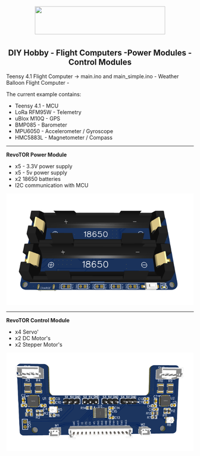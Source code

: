                                                                          
 <h1 align="center"><img src="https://revotorsys.com/assets/logo.png" width="350" height="75"></h1>                                                                          <h2 align="center">DIY Hobby - Flight Computers -Power Modules - Control Modules </h2>


Teensy 4.1 Flight Computer -> main.ino and main_simple.ino - Weather Balloon Flight Computer - 

The current example contains: 

- Teensy 4.1 - MCU 
- LoRa RFM95W - Telemetry
- uBlox M10Q - GPS 
- BMP085 - Barometer
- MPU6050 - Accelerometer / Gyroscope
- HMC5883L - Magnetometer / Compass

<hr size="1">

**RevoTOR Power Module** 

- x5 - 3.3V power supply
- x5 - 5v power supply 
- x2 18650 batteries
- I2C communication with MCU 
 
![Power_PCB](PCB's/power_pcb_2.png)

<hr size="1">

**RevoTOR Control Module** 

- x4 Servo'
- x2 DC Motor's 
- x2 Stepper Motor's
 
![Control_PCB](PCB's/pilot_control_pcb.png)
